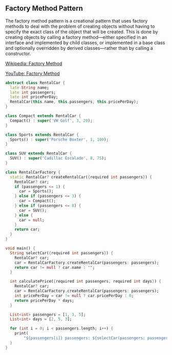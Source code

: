 ## Factory Method Pattern
The factory method pattern is a creational pattern that uses factory methods to deal with the problem of creating objects without having to specify the exact class of the object that will be created. This is done by creating objects by calling a factory method—either specified in an interface and implemented by child classes, or implemented in a base class and optionally overridden by derived classes—rather than by calling a constructor.

[Wikipedia: Factory Method](https://en.wikipedia.org/wiki/Factory_method_pattern)

[YouTube: Factory Method](https://www.youtube.com/watch?v=EcFVTgRHJLM&ab_channel=ChristopherOkhravi)

```dart
abstract class RentalCar {
  late String name;
  late int passengers;
  late int pricePerDay;
  RentalCar(this.name, this.passengers, this.pricePerDay);
}

class Compact extends RentalCar {
  Compact() : super('VW Golf', 3, 20);
}

class Sports extends RentalCar {
  Sports() : super('Porsche Boxter', 1, 100);
}

class SUV extends RentalCar {
  SUV() : super('Cadillac Escalade', 8, 75);
}

class RentalCarFactory {
  static RentalCar? createRentalCar({required int passengers}) {
    RentalCar? car;
    if (passengers <= 1) {
      car = Sports();
    } else if (passengers <= 3) {
      car = Compact();
    } else if (passengers <= 8) {
      car = SUV();
    } else {
      car = null;
    }
    return car;
  }
}

void main() {
  String selectCar({required int passengers}) {
    RentalCar? car;
    car = RentalCarFactory.createRentalCar(passengers: passengers);
    return car != null ? car.name : "";
  }

  int calculatePrice({required int passengers, required int days}) {
    RentalCar? car;
    car = RentalCarFactory.createRentalCar(passengers: passengers);
    int pricePerDay = car != null ? car.pricePerDay : 0;
    return pricePerDay * days;
  }

  List<int> passengers = [1, 3, 5];
  List<int> days = [2, 5, 3];

  for (int i = 0; i < passengers.length; i++) {
    print(
        "${passengers[i]} passengers: ${selectCar(passengers: passengers[i])} price: ${calculatePrice(passengers: passengers[i], days: days[i])}");
  }
}

```
